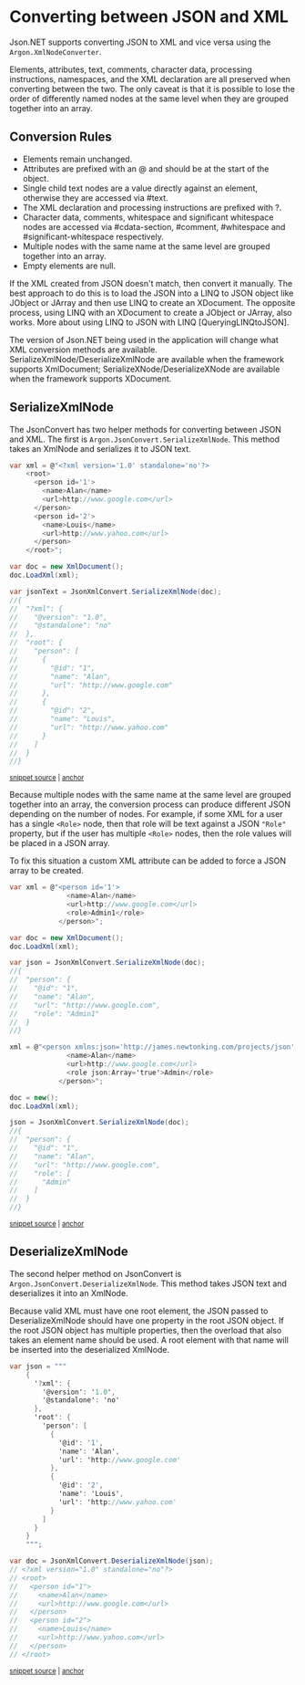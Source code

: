 # Converting between JSON and XML

Json.NET supports converting JSON to XML and vice versa using the `Argon.XmlNodeConverter`.

Elements, attributes, text, comments, character data, processing instructions, namespaces, and the XML declaration are all preserved when converting between the two. The only caveat is that it is possible to lose the order of differently named nodes at the same level when they are grouped together into an array.


## Conversion Rules

 * Elements remain unchanged.
 * Attributes are prefixed with an @ and should be at the start of the object.
 * Single child text nodes are a value directly against an element, otherwise they are accessed via #text.
 * The XML declaration and processing instructions are prefixed with ?.
 * Character data, comments, whitespace and significant whitespace nodes are accessed via
  #cdata-section, #comment, #whitespace and #significant-whitespace respectively.
 * Multiple nodes with the same name at the same level are grouped together into an array.
 * Empty elements are null.

If the XML created from JSON doesn't match, then convert it manually. The best approach to do this is to load the JSON into a LINQ to JSON object like JObject or JArray and then use LINQ to create an XDocument. The opposite process, using LINQ with an XDocument to create a JObject or JArray, also works. More about using LINQ to JSON with LINQ [QueryingLINQtoJSON].

The version of Json.NET being used in the application will change what XML conversion methods are available. SerializeXmlNode/DeserializeXmlNode are available when the framework supports XmlDocument; SerializeXNode/DeserializeXNode are available when the framework supports XDocument.


## SerializeXmlNode

The JsonConvert has two helper methods for converting between JSON and XML. The first is `Argon.JsonConvert.SerializeXmlNode`. This method takes an XmlNode and serializes it to JSON text.

<!-- snippet: SerializeXmlNode -->
<a id='snippet-serializexmlnode'></a>
```cs
var xml = @"<?xml version='1.0' standalone='no'?>
    <root>
      <person id='1'>
        <name>Alan</name>
        <url>http://www.google.com</url>
      </person>
      <person id='2'>
        <name>Louis</name>
        <url>http://www.yahoo.com</url>
      </person>
    </root>";

var doc = new XmlDocument();
doc.LoadXml(xml);

var jsonText = JsonXmlConvert.SerializeXmlNode(doc);
//{
//  "?xml": {
//    "@version": "1.0",
//    "@standalone": "no"
//  },
//  "root": {
//    "person": [
//      {
//        "@id": "1",
//        "name": "Alan",
//        "url": "http://www.google.com"
//      },
//      {
//        "@id": "2",
//        "name": "Louis",
//        "url": "http://www.yahoo.com"
//      }
//    ]
//  }
//}
```
<sup><a href='/src/Tests/Documentation/ConvertingJsonAndXmlTests.cs#L14-L53' title='Snippet source file'>snippet source</a> | <a href='#snippet-serializexmlnode' title='Start of snippet'>anchor</a></sup>
<!-- endSnippet -->

Because multiple nodes with the same name at the same level are grouped together into an array, the conversion process can produce different JSON depending on the number of nodes. For example, if some XML for a user has a single `<Role>` node, then that role will be text against a JSON `"Role"` property, but if the user has multiple `<Role>` nodes, then the role values will be placed in a JSON array.

To fix this situation a custom XML attribute can be added to force a JSON array to be created.

<!-- snippet: ForceJsonArray -->
<a id='snippet-forcejsonarray'></a>
```cs
var xml = @"<person id='1'>
			  <name>Alan</name>
			  <url>http://www.google.com</url>
			  <role>Admin1</role>
			</person>";

var doc = new XmlDocument();
doc.LoadXml(xml);

var json = JsonXmlConvert.SerializeXmlNode(doc);
//{
//  "person": {
//    "@id": "1",
//    "name": "Alan",
//    "url": "http://www.google.com",
//    "role": "Admin1"
//  }
//}

xml = @"<person xmlns:json='http://james.newtonking.com/projects/json' id='1'>
			  <name>Alan</name>
			  <url>http://www.google.com</url>
			  <role json:Array='true'>Admin</role>
			</person>";

doc = new();
doc.LoadXml(xml);

json = JsonXmlConvert.SerializeXmlNode(doc);
//{
//  "person": {
//    "@id": "1",
//    "name": "Alan",
//    "url": "http://www.google.com",
//    "role": [
//      "Admin"
//    ]
//  }
//}
```
<sup><a href='/src/Tests/Documentation/ConvertingJsonAndXmlTests.cs#L103-L145' title='Snippet source file'>snippet source</a> | <a href='#snippet-forcejsonarray' title='Start of snippet'>anchor</a></sup>
<!-- endSnippet -->


## DeserializeXmlNode

The second helper method on JsonConvert is `Argon.JsonConvert.DeserializeXmlNode`. This method takes JSON text and deserializes it into an XmlNode.

Because valid XML must have one root element, the JSON passed to DeserializeXmlNode should have one property in the root JSON object. If the root JSON object has multiple properties, then the overload that also takes an element name should be used. A root element with that name will be inserted into the deserialized XmlNode.

<!-- snippet: DeserializeXmlNode -->
<a id='snippet-deserializexmlnode'></a>
```cs
var json = """
    {
      '?xml': {
        '@version': '1.0',
        '@standalone': 'no'
      },
      'root': {
        'person': [
          {
            '@id': '1',
            'name': 'Alan',
            'url': 'http://www.google.com'
          },
          {
            '@id': '2',
            'name': 'Louis',
            'url': 'http://www.yahoo.com'
          }
        ]
      }
    }
    """;

var doc = JsonXmlConvert.DeserializeXmlNode(json);
// <?xml version="1.0" standalone="no"?>
// <root>
//   <person id="1">
//     <name>Alan</name>
//     <url>http://www.google.com</url>
//   </person>
//   <person id="2">
//     <name>Louis</name>
//     <url>http://www.yahoo.com</url>
//   </person>
// </root>
```
<sup><a href='/src/Tests/Documentation/ConvertingJsonAndXmlTests.cs#L59-L97' title='Snippet source file'>snippet source</a> | <a href='#snippet-deserializexmlnode' title='Start of snippet'>anchor</a></sup>
<!-- endSnippet -->
